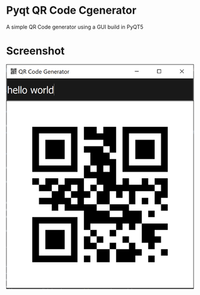 # Pyqt QR Code Cgenerator
A simple QR Code generator using a GUI build in PyQT5

# Screenshot
![screenshot](https://github.com/jbaudru/pyqt_qrcode_generator/blob/main/ex.PNG?raw=true)
